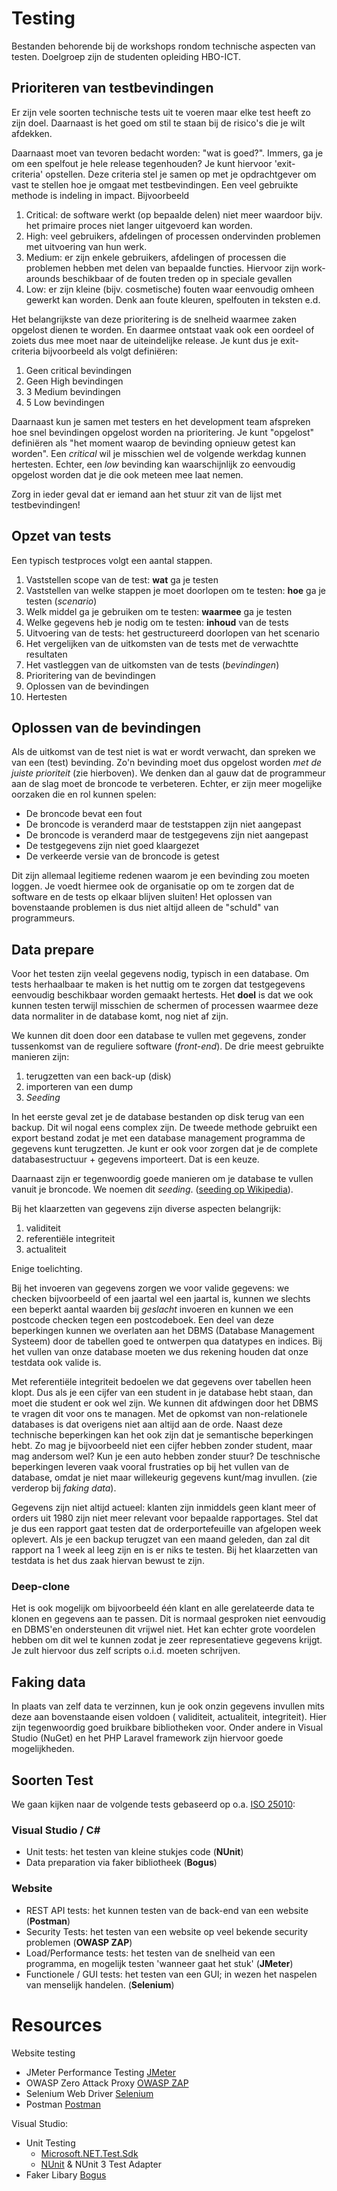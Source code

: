 # Testing
Bestanden behorende bij de workshops rondom technische aspecten van testen. Doelgroep zijn de studenten opleiding HBO-ICT.


## Prioriteren van testbevindingen
Er zijn vele soorten technische tests uit te voeren maar elke test heeft zo zijn doel. Daarnaast is het goed
om stil te staan bij de risico's die je wilt afdekken. 

Daarnaast moet van tevoren bedacht worden: "wat is goed?". Immers, ga je om een spelfout je hele release 
tegenhouden? Je kunt hiervoor 'exit-criteria' opstellen. Deze criteria stel je samen op met je opdrachtgever om vast 
te stellen hoe je omgaat met testbevindingen. Een veel gebruikte methode is indeling in impact. Bijvoorbeeld

  1. Critical: de software werkt (op bepaalde delen) niet meer waardoor bijv. het primaire proces niet langer uitgevoerd 
     kan worden.
  1. High: veel gebruikers, afdelingen of processen ondervinden problemen met uitvoering van hun werk.
  1. Medium: er zijn enkele gebruikers, afdelingen of processen die problemen hebben met delen van bepaalde functies. 
     Hiervoor zijn work-arounds beschikbaar of de fouten treden op in speciale gevallen
  1. Low: er zijn kleine (bijv. cosmetische) fouten waar eenvoudig omheen gewerkt kan worden. Denk aan foute kleuren, 
     spelfouten in teksten e.d.

Het belangrijkste van deze prioritering is de snelheid waarmee zaken opgelost dienen te worden. En daarmee ontstaat vaak
ook een oordeel of zoiets dus mee moet naar de uiteindelijke release. Je kunt dus je exit-criteria bijvoorbeeld als 
volgt definiëren:
  1. Geen critical bevindingen 
  1. Geen High bevindingen
  1. 3 Medium bevindingen
  1. 5 Low bevindingen

Daarnaast kun je samen met testers en het development team afspreken hoe snel bevindingen opgelost worden na 
prioritering. Je kunt "opgelost" definiëren als "het moment waarop de bevinding opnieuw getest kan worden". Een 
*critical* wil je misschien wel de volgende werkdag kunnen hertesten. Echter, een *low* bevinding kan waarschijnlijk 
zo eenvoudig opgelost worden dat je die ook meteen mee laat nemen. 

Zorg in ieder geval dat er iemand aan het stuur zit van de lijst met testbevindingen!

## Opzet van tests
Een typisch testproces volgt een aantal stappen.
  1. Vaststellen scope van de test: **wat** ga je testen
  1. Vaststellen van welke stappen je moet doorlopen om te testen: **hoe** ga je testen (*scenario*)
  1. Welk middel ga je gebruiken om te testen: **waarmee** ga je testen
  1. Welke gegevens heb je nodig om te testen: **inhoud** van de tests
  1. Uitvoering van de tests: het gestructureerd doorlopen van het scenario
  1. Het vergelijken van de uitkomsten van de tests met de verwachtte resultaten   
  1. Het vastleggen van de uitkomsten van de tests (*bevindingen*)
  1. Prioritering van de bevindingen
  1. Oplossen van de bevindingen
  1. Hertesten

## Oplossen van de bevindingen
Als de uitkomst van de test niet is wat er wordt verwacht, dan spreken we van een (test) bevinding. Zo'n bevinding moet
dus opgelost worden *met de juiste prioriteit* (zie hierboven). We denken dan al gauw dat de programmeur aan de slag 
moet de broncode te verbeteren. Echter, er zijn meer mogelijke oorzaken die en rol kunnen spelen:

  * De broncode bevat een fout
  * De broncode is veranderd maar de teststappen zijn niet aangepast
  * De broncode is veranderd maar de testgegevens zijn niet aangepast
  * De testgegevens zijn niet goed klaargezet
  * De verkeerde versie van de broncode is getest

Dit zijn allemaal legitieme redenen waarom je een bevinding zou moeten loggen. Je voedt hiermee ook de organisatie op om 
te zorgen dat de software en de tests op elkaar blijven sluiten! Het oplossen van bovenstaande problemen is dus niet 
altijd alleen de "schuld" van programmeurs.

## Data prepare
Voor het testen zijn veelal gegevens nodig, typisch in een database. Om tests herhaalbaar te maken is het nuttig om te
zorgen dat testgegevens eenvoudig beschikbaar worden gemaakt hertests. Het **doel** is dat we ook kunnen testen terwijl
misschien de schermen of processen waarmee deze data normaliter in de database komt, nog niet af zijn. 

We kunnen dit doen door een database te vullen met gegevens, zonder tussenkomst van de reguliere software 
(*front-end*). De drie meest gebruikte manieren zijn:
  1. terugzetten van een back-up (disk)
  1. importeren van een dump     
  1. *Seeding*

In het eerste geval zet je de database bestanden op disk terug van een backup. Dit wil nogal eens complex zijn.  De 
tweede methode gebruikt een export bestand zodat je met een database management programma de gegevens kunt terugzetten. 
Je kunt er ook voor zorgen dat je de complete databasestructuur + gegevens importeert. Dat is een keuze. 

Daarnaast zijn er tegenwoordig goede manieren om je database te vullen vanuit je broncode. We noemen dit *seeding*. 
([seeding op Wikipedia](https://en.wikipedia.org/wiki/Database_seeding)). 

Bij het klaarzetten van gegevens zijn diverse aspecten belangrijk:
  1. validiteit
  1. referentiële integriteit
  1. actualiteit

Enige toelichting. 

Bij het invoeren van gegevens zorgen we voor valide gegevens: we checken bijvoorbeeld of een jaartal wel een jaartal is,
kunnen we slechts een beperkt aantal waarden bij *geslacht* invoeren en kunnen we een postcode checken tegen een 
postcodeboek. Een deel van deze beperkingen kunnen we overlaten aan het DBMS (Database Management Systeem) door de 
tabellen goed te ontwerpen qua datatypes en indices.  Bij het vullen van onze database moeten we dus rekening houden
dat onze testdata ook valide is.

Met referentiële integriteit bedoelen we dat gegevens over tabellen heen klopt. Dus als je een cijfer van een student
in je database hebt staan, dan moet die student er ook wel zijn. We kunnen dit afdwingen door het DBMS te vragen dit 
voor ons te managen. Met de opkomst van non-relationele databases is dat overigens niet aan altijd aan de orde. 
Naast deze technische beperkingen kan het ook zijn dat je semantische beperkingen hebt. Zo mag je bijvoorbeeld niet een
cijfer hebben zonder student, maar mag andersom wel? Kun je een auto hebben zonder stuur? De teschnische beperkingen
leveren vaak vooral frustraties op bij het vullen van de database, omdat je niet maar willekeurig gegevens kunt/mag
invullen. (zie verderop bij *faking data*). 

Gegevens zijn niet altijd actueel: klanten zijn inmiddels geen klant meer of orders uit 1980 zijn niet meer relevant 
voor bepaalde rapportages. Stel dat je dus een rapport gaat testen dat de orderportefeuille van afgelopen week oplevert.
Als je een backup terugzet van een maand geleden, dan zal dit rapport na 1 week al leeg zijn en is er niks te testen. 
Bij het klaarzetten van testdata is het dus zaak hiervan bewust te zijn. 

### Deep-clone
Het is ook mogelijk om bijvoorbeeld één klant en alle gerelateerde data te klonen en gegevens aan te passen. Dit is
normaal gesproken niet eenvoudig en DBMS'en ondersteunen dit vrijwel niet. Het kan echter grote voordelen hebben om dit
wel te kunnen zodat je zeer representatieve gegevens krijgt. Je zult hiervoor dus zelf scripts o.i.d. moeten schrijven.

## Faking data
In plaats van zelf data te verzinnen, kun je ook onzin gegevens invullen mits deze aan bovenstaande eisen voldoen (
validiteit, actualiteit, integriteit). Hier zijn tegenwoordig goed bruikbare bibliotheken voor. Onder andere in 
Visual Studio (NuGet) en het PHP Laravel framework zijn hiervoor goede mogelijkheden.

## Soorten Test
We gaan kijken naar de volgende tests gebaseerd op o.a. 
[ISO 25010](https://iso25000.com/index.php/en/iso-25000-standards/iso-25010):

### Visual Studio / C# 
* Unit tests: het testen van kleine stukjes code (**NUnit**)
* Data preparation via faker bibliotheek (**Bogus**)

### Website
* REST API tests: het kunnen testen van de back-end van een website (**Postman**)
* Security Tests: het testen van een website op veel bekende security problemen (**OWASP ZAP**)
* Load/Performance tests: het testen van de snelheid van een programma, en mogelijk testen 'wanneer gaat het stuk' 
  (**JMeter**)
* Functionele / GUI tests: het testen van een GUI; in wezen het naspelen van menselijk handelen. (**Selenium**)


# Resources

Website testing
 * JMeter Performance Testing [JMeter]()
 * OWASP Zero Attack Proxy [OWASP ZAP]() 
 * Selenium Web Driver [Selenium]()
 * Postman [Postman]()

Visual Studio:
* Unit Testing 
  *  [Microsoft.NET.Test.Sdk](https://github.com/microsoft/vstest/)
  *  [NUnit](https://nunit.org/) & NUnit 3 Test Adapter
* Faker Libary [Bogus](https://github.com/bchavez/Bogus)

